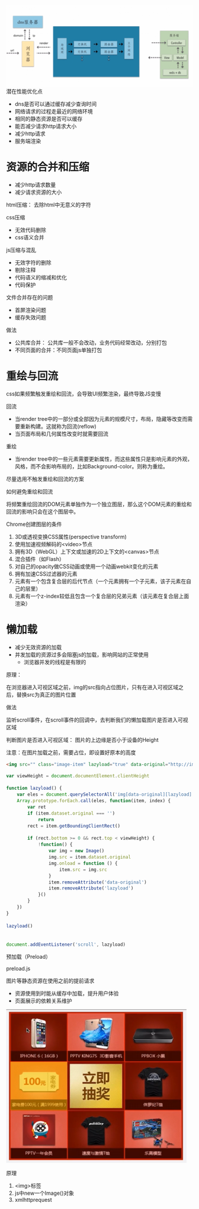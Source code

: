![](/assets/http_process.png)潜在性能优化点

* dns是否可以通过缓存减少查询时间
* 网络请求的过程走最近的网络环境
* 相同的静态资源是否可以缓存
* 能否减少请求http请求大小
* 减少http请求
* 服务端渲染

# 资源的合并和压缩

* 减少http请求数量
* 减少请求资源的大小

html压缩： 去除html中无意义的字符

css压缩

* 无效代码删除
* css语义合并

js压缩与混乱

* 无效字符的删除
* 剔除注释
* 代码语义的缩减和优化
* 代码保护

文件合并存在的问题

* 首屏渲染问题
* 缓存失效问题

做法

* 公共库合并： 公共库一般不会改动，业务代码经常改动，分别打包
* 不同页面的合并：不同页面js单独打包

# 重绘与回流

css如果频繁触发重绘和回流，会导致UI频繁渲染，最终导致JS变慢

回流

* 当render tree中的一部分或全部因为元素的规模尺寸，布局，隐藏等改变而需要重新构建。这就称为回流\(reflow\)
* 当页面布局和几何属性改变时就需要回流

重绘

* 当render tree中的一些元素需要更新属性，而这些属性只是影响元素的外观，风格，而不会影响布局的，比如Background-color。则称为重绘。

尽量选用不触发重绘和回流的方案

如何避免重绘和回流

将频繁重绘回流的DOM元素单独作为一个独立图层，那么这个DOM元素的重绘和回流的影响只会在这个图层中。

Chrome创建图层的条件

1. 3D或透视变换CSS属性\(perspective transform\)
2. 使用加速视频解码的&lt;video&gt;节点
3. 拥有3D（WebGL）上下文或加速的2D上下文的&lt;canvas&gt;节点
4. 混合插件（如Flash）
5. 对自己的opacity做CSS动画或使用一个动画webkit变化的元素
6. 拥有加速CSS过滤器的元素
7. 元素有一个包含复合层的后代节点（一个元素拥有一个子元素，该子元素在自己的层里）
8. 元素有一个z-index较低且包含一个复合层的兄弟元素（该元素在复合层上面渲染）

# 懒加载

* 减少无效资源的加载
* 并发加载的资源过多会阻塞js的加载，影响网站的正常使用
  * 浏览器并发的线程是有限的

原理：

在浏览器进入可视区域之前，img的src指向占位图片，只有在进入可视区域之后，替换src为真正的图片位置

做法

监听scroll事件，在scroll事件的回调中，去判断我们的懒加载图片是否进入可视区域

判断图片是否进入可视区域： 图片的上边缘是否小于设备的Height

注意：在图片加载之前，需要占位，即设置好原本的高度

```html
<img src="" class="image-item" lazyload="true" data-original="http://image.png">
```

```js
var viewHeight = document.documentElement.clientHeight

function lazyload() {
    var eles = document.querySelectorAll('img[data-original][lazyload]')
    Array.prototype.forEach.call(eles, function(item, index) {
        var ret
        if (item.dataset.original === '')
            return 
        rect = item.getBoundingClientRect()

        if (rect.bottom >= 0 && rect.top < viewHeight) {
            !function() {
                var img = new Image()
                img.src = item.dataset.original
                img.onload = function () {
                    item.src = img.src
                }
                item.removeAttribute('data-original')
                item.removeAttribute('lazyload')
            }()
        }
    })
}

lazyload()


document.addEventListener('scroll', lazyload)
```

预加载（Preload）

preload.js

图片等静态资源在使用之前的提前请求

* 资源使用到时能从缓存中加载，提升用户体验
* 页面展示的依赖关系维护

![](/assets/preload.png)

原理

1. &lt;img&gt;标签
2. js中new一个Image\(\)对象
3. xmlhttprequest



